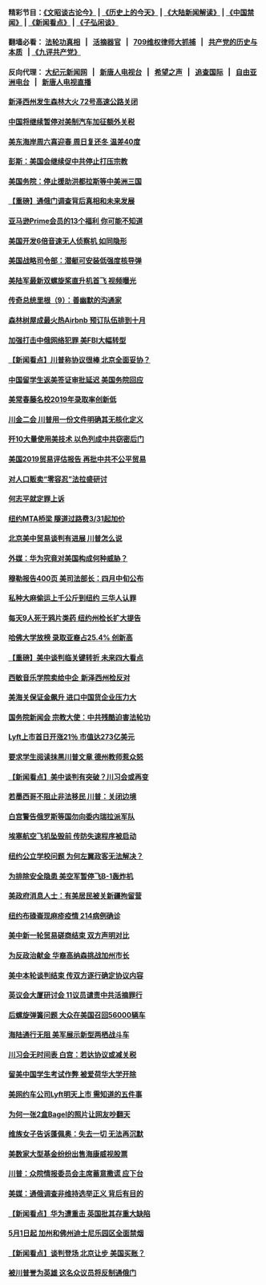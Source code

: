 #### 精彩节目：[《文昭谈古论今》](http://134.209.198.168/wenzhao) | [《历史上的今天》](http://134.209.198.168/today-in-history) | [《大陆新闻解读》](http://134.209.198.168/ntdtv-comedy) | [《中国禁闻》](http://134.209.198.168/ntdtv-news) | [《新闻看点》](http://134.209.198.168/news-insight) | [《子弘闲谈》](http://134.209.198.168/zihongxiantan/) 

  #### 翻墙必看： [法轮功真相](http://134.209.198.168:10000/videos/truth.html) &nbsp;&nbsp;|&nbsp;&nbsp; [活摘器官](http://134.209.198.168:10000/videos/res/Organs/) &nbsp;&nbsp;|&nbsp;&nbsp; [709维权律师大抓捕](http://134.209.198.168:10000/videos/709/) &nbsp;&nbsp;|&nbsp;&nbsp; [共产党的历史与本质](http://134.209.198.168:10000/videos/ccp.html) &nbsp;&nbsp;| [《九评共产党》](http://134.209.198.168:10000/videos/jiuping/) 

#### 反向代理： [大纪元新闻网](http://134.209.198.168:10080/) &nbsp;&nbsp;|&nbsp;&nbsp; [新唐人电视台](http://134.209.198.168:8000/) &nbsp;&nbsp;|&nbsp;&nbsp; [希望之声](http://134.209.198.168:8200/) &nbsp;&nbsp;|&nbsp;&nbsp; [追查国际](http://134.209.198.168:10010/) &nbsp;&nbsp;|&nbsp;&nbsp; [自由亚洲电台](http://134.209.198.168:9800/) &nbsp;&nbsp;|&nbsp;&nbsp; [新唐人电视直播](http://134.209.198.168/) 

#### [新泽西州发生森林大火 72号高速公路关闭](../pages/nsc412/n11153542.md?t=03312137) 

#### [中国将继续暂停对美制汽车加征额外关税](../pages/nsc412/n11153472.md?t=03312137) 

#### [美东海岸周六喜迎春 周日复还冬 温差40度](../pages/nsc412/n11153370.md?t=03312137) 

#### [彭斯：美国会继续促中共停止打压宗教](../pages/nsc412/n11153230.md?t=03312137) 

#### [美国务院：停止援助洪都拉斯等中美洲三国](../pages/nsc412/n11152947.md?t=03312137) 

#### [【重磅】通俄门调查背后真相和未来发展](../pages/nsc412/n11149763.md?t=03312137) 

#### [亚马逊Prime会员的13个福利 你可能不知道](../pages/nsc412/n11110603.md?t=03312137) 

#### [美国开发6倍音速无人侦察机 如同隐形](../pages/nsc412/n11152824.md?t=03312137) 

#### [美国战略司令部：潜艇可安装低强度核导弹](../pages/nsc412/n11152538.md?t=03312137) 

#### [美陆军最新双螺旋桨直升机首飞 视频曝光](../pages/nsc412/n11142593.md?t=03312137) 

#### [传奇总统里根（9）：善幽默的沟通家](../pages/nsc412/n11151700.md?t=03312137) 

#### [森林树屋成最火热Airbnb 预订队伍排到十月](../pages/nsc412/n11151820.md?t=03312137) 

#### [加强打击中俄网络犯罪 美FBI大幅转型](../pages/nsc412/n11151611.md?t=03312137) 

#### [【新闻看点】川普称协议很棒 北京全面妥协？](../pages/nsc412/n11151468.md?t=03312137) 

#### [中国留学生返美签证审批延迟 美国务院回应](../pages/nsc412/n11151314.md?t=03312137) 

#### [美常春藤名校2019年录取率创新低](../pages/nsc412/n11151277.md?t=03312137) 

#### [川金二会 川普用一份文件明确其无核化定义](../pages/nsc412/n11151140.md?t=03312137) 

#### [歼10大量使用美技术 以色列成中共窃密后门](../pages/nsc412/n11143429.md?t=03312137) 

#### [美国2019贸易评估报告 再批中共不公平贸易](../pages/nsc412/n11150818.md?t=03312137) 

#### [对人口贩卖“零容忍”法拉盛研讨](../pages/nsc412/n11150877.md?t=03312137) 

#### [何志平就定罪上诉](../pages/nsc412/n11150869.md?t=03312137) 

#### [纽约MTA桥梁 隧道过路费3/31起加价](../pages/nsc412/n11150854.md?t=03312137) 

#### [北京美中贸易谈判有进展 川普怎么说](../pages/nsc412/n11150224.md?t=03312137) 

#### [外媒：华为究竟对美国构成何种威胁？](../pages/nsc412/n11149562.md?t=03312137) 

#### [穆勒报告400页 美司法部长：四月中旬公布](../pages/nsc412/n11150091.md?t=03312137) 

#### [私种大麻偷运上千公斤到纽约 三华人认罪](../pages/nsc412/n11148686.md?t=03312137) 

#### [每天9人死于鸦片类药 纽约州检长扩大提告](../pages/nsc412/n11148700.md?t=03312137) 

#### [哈佛大学放榜 录取亚裔占25.4% 创新高](../pages/nsc412/n11149841.md?t=03312137) 

#### [【重磅】美中谈判临关键转折 未来四大看点](../pages/nsc412/n11149718.md?t=03312137) 

#### [西敏音乐学院卖给中企 新泽西州检反对](../pages/nsc412/n11149680.md?t=03312137) 

#### [美海关保证金飙升 进口中国货企业压力大](../pages/nsc412/n11149090.md?t=03312137) 

#### [国务院新闻会 宗教大使：中共残酷迫害法轮功](../pages/nsc412/n11149870.md?t=03312137) 

#### [Lyft上市首日开涨21％ 市值达273亿美元](../pages/nsc412/n11149695.md?t=03312137) 

#### [要求学生阅读抹黑川普文章 德州教师惹众怒](../pages/nsc412/n11149736.md?t=03312137) 

#### [【新闻看点】美中谈判有突破？川习会或再变](../pages/nsc412/n11149469.md?t=03312137) 

#### [若墨西哥不阻止非法移民 川普：关闭边境](../pages/nsc412/n11149488.md?t=03312137) 

#### [白宫警告俄罗斯等国勿向委内瑞拉派军队](../pages/nsc412/n11149658.md?t=03312137) 

#### [埃塞航空飞机坠毁前 传防失速程序被启动](../pages/nsc412/n11149281.md?t=03312137) 

#### [纽约公立学校问题 为何左翼政客无法解决？](../pages/nsc412/n11148665.md?t=03312137) 

#### [为排除安全隐患 美空军暂停飞B-1轰炸机](../pages/nsc412/n11149312.md?t=03312137) 

#### [美政府消息人士：有美居民被关新疆拘留营](../pages/nsc412/n11149339.md?t=03312137) 

#### [纽约布碌崙现麻疹疫情 214病例确诊](../pages/nsc412/n11148696.md?t=03312137) 

#### [美中新一轮贸易磋商结束 双方声明对比](../pages/nsc412/n11149183.md?t=03312137) 

#### [为反政治献金 华裔高纳森挑战加州市长](../pages/nsc412/n11147254.md?t=03312137) 

#### [美中本轮谈判结束 传双方逐行确定协议内容](../pages/nsc412/n11148669.md?t=03312137) 

#### [英议会大厦研讨会 11议员谴责中共活摘罪行](../pages/nsc412/n11147307.md?t=03312137) 

#### [后螺旋弹簧问题 大众在美国召回56000辆车](../pages/nsc412/n11148541.md?t=03312137) 

#### [海陆通行无阻 美军展示新型两栖战斗车](../pages/nsc412/n11148536.md?t=03312137) 

#### [川习会无时间表 白宫：若达协议或减关税](../pages/nsc412/n11147333.md?t=03312137) 

#### [留美中国学生考试作弊 被爱荷华大学开除](../pages/nsc412/n11147726.md?t=03312137) 

#### [美网约车公司Lyft明天上市 需知道的五件事](../pages/nsc412/n11147465.md?t=03312137) 

#### [为何一张2盒Bagel的照片让网友吵翻天](../pages/nsc412/n11147104.md?t=03312137) 

#### [维族女子告诉蓬佩奥：失去一切 无法再沉默](../pages/nsc412/n11135743.md?t=03312137) 

#### [美数家大型基金纷纷出售海康威视股票](../pages/nsc412/n11147111.md?t=03312137) 

#### [川普：众院情报委员会主席蓄意撒谎 应下台](../pages/nsc412/n11146907.md?t=03312137) 

#### [美媒：通俄调查非维持选举正义 背后有目的](../pages/nsc412/n11147110.md?t=03312137) 

#### [【新闻看点】华为遭重击 英国批其存重大缺陷](../pages/nsc412/n11146848.md?t=03312137) 

#### [5月1日起 加州和佛州迪士尼乐园区全面禁烟](../pages/nsc412/n11147050.md?t=03312137) 

#### [【新闻看点】谈判登场 北京让步 美国买账？](../pages/nsc412/n11146749.md?t=03312137) 

#### [被川普誉为英雄 这名众议员将反制通俄门](../pages/nsc412/n11146995.md?t=03312137) 


